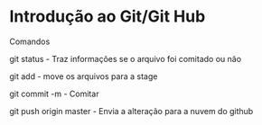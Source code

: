 # Introdução ao Git/Git Hub

Comandos 

git status - Traz informações se o arquivo foi comitado ou não

git add - move os arquivos para a stage

git commit -m - Comitar

git push origin master - Envia a alteração para a nuvem do github
